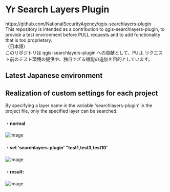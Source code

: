 # Yr Search Layers Plugin  
https://github.com/NationalSecurityAgency/qgis-searchlayers-plugin  
This repository is intended as a contribution to qgis-searchlayers-plugin, to provide a test environment before PULL requests and to add functionality that is too proprietary.  
（日本語）  
このリポジトリは qgis-searchlayers-plugin への貢献として、PULL リクエスト前のテスト環境の提供や、独自すぎる機能の追加を目的としています。  
## Latest Japanese environment
## Realization of custom settings for each project
 By specifying a layer name in the variable 'searchlayers-plugin' in the project file, only the specified layer can be searched.  
#### ・normal
 ![image](https://user-images.githubusercontent.com/86514652/181909319-7436b72d-5c2f-49b0-b5be-2c8482644a4e.png)  
#### ・set 'searchlayers-plugin' "test1,test3,test10'  
 ![image](https://user-images.githubusercontent.com/86514652/181909555-981fb82a-ce43-4255-b674-de02511fd0c0.png)  
#### ・result:  
 ![image](https://user-images.githubusercontent.com/86514652/181909585-7cc2ad58-779e-409a-9fcb-7f1dd8f5dfce.png)  
